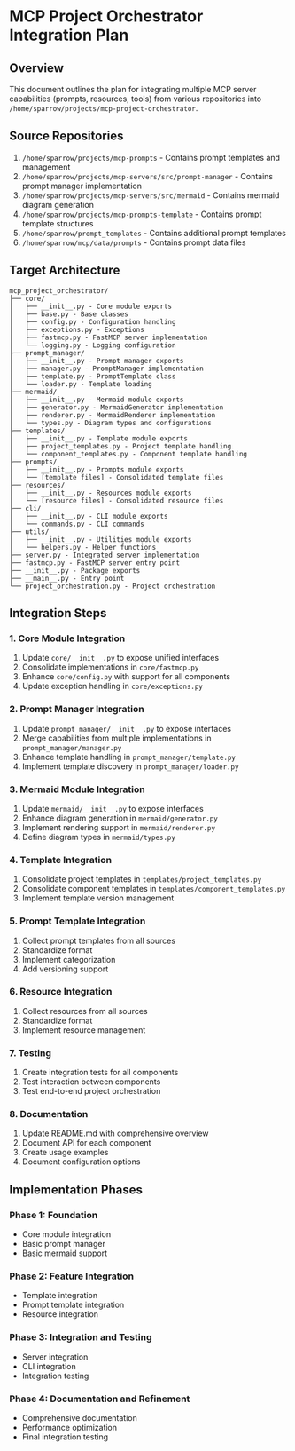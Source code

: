 # MCP Project Orchestrator Integration Plan

## Overview

This document outlines the plan for integrating multiple MCP server capabilities (prompts, resources, tools) from various repositories into `/home/sparrow/projects/mcp-project-orchestrator`.

## Source Repositories

1. `/home/sparrow/projects/mcp-prompts` - Contains prompt templates and management
2. `/home/sparrow/projects/mcp-servers/src/prompt-manager` - Contains prompt manager implementation
3. `/home/sparrow/projects/mcp-servers/src/mermaid` - Contains mermaid diagram generation
4. `/home/sparrow/projects/mcp-prompts-template` - Contains prompt template structures
5. `/home/sparrow/prompt_templates` - Contains additional prompt templates
6. `/home/sparrow/mcp/data/prompts` - Contains prompt data files

## Target Architecture

```
mcp_project_orchestrator/
├── core/
│   ├── __init__.py - Core module exports
│   ├── base.py - Base classes
│   ├── config.py - Configuration handling
│   ├── exceptions.py - Exceptions
│   ├── fastmcp.py - FastMCP server implementation
│   └── logging.py - Logging configuration
├── prompt_manager/
│   ├── __init__.py - Prompt manager exports
│   ├── manager.py - PromptManager implementation
│   ├── template.py - PromptTemplate class
│   └── loader.py - Template loading
├── mermaid/
│   ├── __init__.py - Mermaid module exports
│   ├── generator.py - MermaidGenerator implementation
│   ├── renderer.py - MermaidRenderer implementation
│   └── types.py - Diagram types and configurations
├── templates/
│   ├── __init__.py - Template module exports
│   ├── project_templates.py - Project template handling
│   └── component_templates.py - Component template handling
├── prompts/
│   ├── __init__.py - Prompts module exports
│   └── [template files] - Consolidated template files
├── resources/
│   ├── __init__.py - Resources module exports
│   └── [resource files] - Consolidated resource files
├── cli/
│   ├── __init__.py - CLI module exports
│   └── commands.py - CLI commands
├── utils/
│   ├── __init__.py - Utilities module exports
│   └── helpers.py - Helper functions
├── server.py - Integrated server implementation
├── fastmcp.py - FastMCP server entry point
├── __init__.py - Package exports
├── __main__.py - Entry point
└── project_orchestration.py - Project orchestration
```

## Integration Steps

### 1. Core Module Integration

1. Update `core/__init__.py` to expose unified interfaces
2. Consolidate implementations in `core/fastmcp.py`
3. Enhance `core/config.py` with support for all components
4. Update exception handling in `core/exceptions.py`

### 2. Prompt Manager Integration

1. Update `prompt_manager/__init__.py` to expose interfaces
2. Merge capabilities from multiple implementations in `prompt_manager/manager.py`
3. Enhance template handling in `prompt_manager/template.py`
4. Implement template discovery in `prompt_manager/loader.py`

### 3. Mermaid Module Integration

1. Update `mermaid/__init__.py` to expose interfaces
2. Enhance diagram generation in `mermaid/generator.py`
3. Implement rendering support in `mermaid/renderer.py`
4. Define diagram types in `mermaid/types.py`

### 4. Template Integration

1. Consolidate project templates in `templates/project_templates.py`
2. Consolidate component templates in `templates/component_templates.py`
3. Implement template version management

### 5. Prompt Template Integration

1. Collect prompt templates from all sources
2. Standardize format
3. Implement categorization
4. Add versioning support

### 6. Resource Integration

1. Collect resources from all sources
2. Standardize format
3. Implement resource management

### 7. Testing

1. Create integration tests for all components
2. Test interaction between components
3. Test end-to-end project orchestration

### 8. Documentation

1. Update README.md with comprehensive overview
2. Document API for each component
3. Create usage examples
4. Document configuration options

## Implementation Phases

### Phase 1: Foundation

- Core module integration
- Basic prompt manager
- Basic mermaid support

### Phase 2: Feature Integration

- Template integration
- Prompt template integration
- Resource integration

### Phase 3: Integration and Testing

- Server integration
- CLI integration
- Integration testing

### Phase 4: Documentation and Refinement

- Comprehensive documentation
- Performance optimization
- Final integration testing 